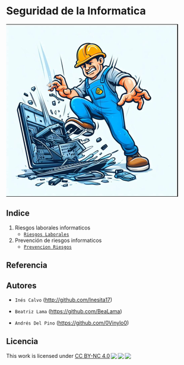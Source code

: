 # Seguridad de la Informatica
![portada](img/Captura_desde_2023-11-17_12-35-06.png)
## Indice

1. Riesgos laborales informaticos
    - [`Riesgos Laborales`](contenido/contaminacion.md)
2. Prevención de riesgos informaticos
    - [`Prevencion Riesgos`](contenido/residuos.md)

## Referencia



## Autores

- `Inés Calvo` (http://github.com/Inesita17)

- `Beatriz Lama` (https://github.com/BeaLama)

- `Andrés Del Pino` (https://github.com/0Vinylo0)

## Licencia
<p xmlns:cc="http://creativecommons.org/ns#" >This work is licensed under <a href="http://creativecommons.org/licenses/by-nc/4.0/?ref=chooser-v1" target="_blank" rel="license noopener noreferrer" style="display:inline-block;">CC BY-NC 4.0<img style="height:22px!important;margin-left:3px;vertical-align:text-bottom;" src="https://mirrors.creativecommons.org/presskit/icons/cc.svg?ref=chooser-v1"><img style="height:22px!important;margin-left:3px;vertical-align:text-bottom;" src="https://mirrors.creativecommons.org/presskit/icons/by.svg?ref=chooser-v1"><img style="height:22px!important;margin-left:3px;vertical-align:text-bottom;" src="https://mirrors.creativecommons.org/presskit/icons/nc.svg?ref=chooser-v1"></a></p>
